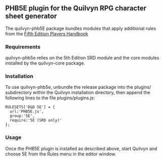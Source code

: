 ## PHB5E plugin for the Quilvyn RPG character sheet generator

The quilvyn-phb5E package bundles modules that apply additional rules from the
<a href="https://dnd.wizards.com/products/tabletop-games/rpg-products/rpg_playershandbook">Fifth Edition Players Handbook</a>

### Requirements

quilvyn-phb5e relies on the 5th Edition SRD module and the core modules
installed by the quilvyn-core package.

### Installation

To use quilvyn-phb5e, unbundle the release package into the plugins/
subdirectory within the Quilvyn installation directory, then append the
following lines to the file plugins/plugins.js:

    RULESETS['D&D 5E'] = {
      url:'PHB5E.js',
      group:'5E',
      require:'5E (SRD only)'
    };

### Usage

Once the PHB5E plugin is installed as described above, start Quilvyn and choose
5E from the Rules menu in the editor window.
